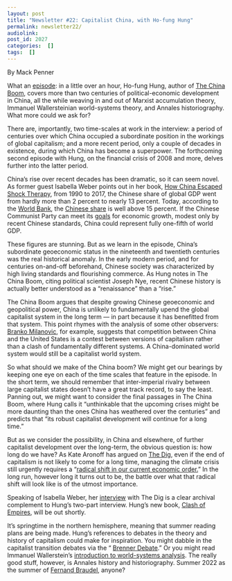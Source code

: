 ```yaml
---
layout: post
title: "Newsletter #22: Capitalist China, with Ho-fung Hung"
permalink: newsletter22/
audiolink: 
post_id: 2027
categories:  []
tags:  []
---
```



By Mack Penner

What an 
[episode](https://www.thedigradio.com/podcast/china-boom-w-ho-fung-hung/): in a little over an hour, Ho-fung Hung, author of [The China Boom](https://cup.columbia.edu/book/the-china-boom/9780231164191), covers more than two centuries of political-economic development in China, all the while weaving in and out of Marxist accumulation theory, Immanuel Wallersteinian world-systems theory, and Annales historiography. What more could we ask for?

There are, importantly, two time-scales at work in the interview: a period of centuries over which China occupied a subordinate position in the workings of global capitalism; and a more recent period, only a couple of decades in existence, during which China has become a superpower. The forthcoming second episode with Hung, on the financial crisis of 2008 and more, delves further into the latter period. 

China’s rise over recent decades has been dramatic, so it can seem novel. As former guest Isabella Weber points out in her book, [How China Escaped Shock Therapy](https://www.routledge.com/How-China-Escaped-Shock-Therapy-The-Market-Reform-Debate/Weber/p/book/9781032008493), from 1990 to 2017, the Chinese share of global GDP went from hardly more than 2 percent to nearly 13 percent. Today, according to the 
[World Bank](https://data.worldbank.org/indicator/NY.GDP.MKTP.CD), the 
[Chinese share](https://data.worldbank.org/indicator/NY.GDP.MKTP.CD?locations=CN) is well above 15 percent. If the Chinese Communist Party can meet its 
[goals](https://www.ft.com/content/b96db9c0-5e92-4957-96d0-cbf44ebf7425) for economic growth, modest only by recent Chinese standards, China could represent fully one-fifth of world GDP. 

These figures are stunning. But as we learn in the episode, China’s subordinate geoeconomic status in the nineteenth and twentieth centuries was the real historical anomaly. In the early modern period, and for centuries on-and-off beforehand, Chinese society was characterized by high living standards and flourishing commerce. As Hung notes in The China Boom, citing political scientist Joseph Nye, recent Chinese history is actually better understood as a “renaissance” than a “rise.” 

The China Boom argues that despite growing Chinese geoeconomic and geopolitical power, China is unlikely to fundamentally upend the global capitalist system in the long term — in part because it has benefitted from that system. This point rhymes with the analysis of some other observers: 
[Branko Milanovic](https://www.hup.harvard.edu/catalog.php?isbn=9780674987593), for example, suggests that competition between China and the United States is a contest between versions of capitalism rather than a clash of fundamentally different systems. A China-dominated world system would still be a capitalist world system. 

So what should we make of the China boom? We might get our bearings by keeping one eye on each of the time scales that feature in the episode. In the short term, we should remember that inter-imperial rivalry between large capitalist states doesn’t have a great track record, to say the least. Panning out, we might want to consider the final passages in The China Boom, where Hung calls it “unthinkable that the upcoming crises might be more daunting than the ones China has weathered over the centuries” and predicts that “its robust capitalist development will continue for a long time.” 

But as we consider the possibility, in China and elsewhere, of further capitalist development over the long-term, the obvious question is: how long do we have? As Kate Aronoff has argued on 
[The Dig](https://www.thedigradio.com/podcast/climate-politics-with-kate-aronoff/), even if the end of capitalism is not likely to come for a long time, managing the climate crisis still urgently requires a “[radical shift in our current economic order.](https://jacobinmag.com/2021/08/capitalism-climate-crisis-global-green-new-deal-clean-energy-fossil-fuel-industry)” In the long run, however long it turns out to be, the battle over what that radical shift will look like is of the utmost importance.



Speaking of Isabella Weber, her 
[interview](https://www.thedigradio.com/podcast/how-china-escaped-shock-therapy-w-isabella-weber/) with The Dig is a clear archival complement to Hung’s two-part interview. Hung’s new book, 
[Clash of Empires](https://www.cambridge.org/ca/academic/subjects/politics-international-relations/east-asian-government-politics-and-policy/clash-empires-chimerica-new-cold-war?format=PB), will be out shortly. 

It’s springtime in the northern hemisphere, meaning that summer reading plans are being made. Hung’s references to debates in the theory and history of capitalism could make for inspiration. You might dabble in the capitalist transition debates via the “
[Brenner Debate](https://www.cambridge.org/ca/academic/subjects/history/european-history-1000-1450/brenner-debate-agrarian-class-structure-and-economic-development-pre-industrial-europe?format=PB).” Or you might read Immanuel Wallerstein’s 
[introduction to world-systems analysis](https://www.dukeupress.edu/World-Systems-Analysis/). The really good stuff, however, is Annales history and historiography. Summer 2022 as the summer of 
[Fernand Braudel](https://www.ucpress.edu/book/9780520081147/civilization-and-capitalism-15th-18th-century-vol-i), anyone?

 

